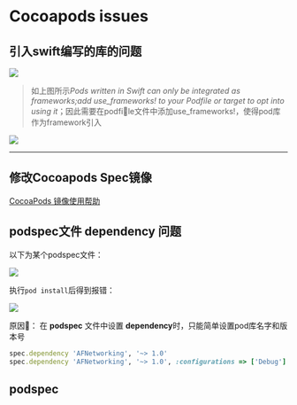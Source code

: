 # Cocoapods issues

## 引入swift编写的库的问题

![](https://gitee.com/existorlive/exist-or-live-pic/raw/master/Cocoapods_issue_1_1.png)

> 如上图所示*Pods written in Swift can only be integrated as frameworks;add use_frameworks! to your Podfile or target to opt into using it*；因此需要在podfile文件中添加use_frameworks!，使得pod库作为framework引入

![](https://gitee.com/existorlive/exist-or-live-pic/raw/master/Cocoapods_issue_1_2.png)

----

## 修改Cocoapods Spec镜像

[CocoaPods 镜像使用帮助](https://mirrors.tuna.tsinghua.edu.cn/help/CocoaPods/)


[1]: pic/Cocoapods_issue_1_1.png
[2]: pic/Cocoapods_issue_1_2.png

## podspec文件 dependency 问题

以下为某个podspec文件：

![](https://gitee.com/existorlive/exist-or-live-pic/raw/master/%E6%88%AA%E5%B1%8F2021-09-13%20%E4%B8%8B%E5%8D%881.30.14.png)

执行`pod install`后得到报错：

![](https://gitee.com/existorlive/exist-or-live-pic/raw/master/%E6%88%AA%E5%B1%8F2021-09-13%20%E4%B8%8B%E5%8D%881.29.59.png)

原因： 在 **podspec** 文件中设置 **dependency**时，只能简单设置pod库名字和版本号

```ruby
spec.dependency 'AFNetworking', '~> 1.0'
spec.dependency 'AFNetworking', '~> 1.0', :configurations => ['Debug']
```

## podspec 


